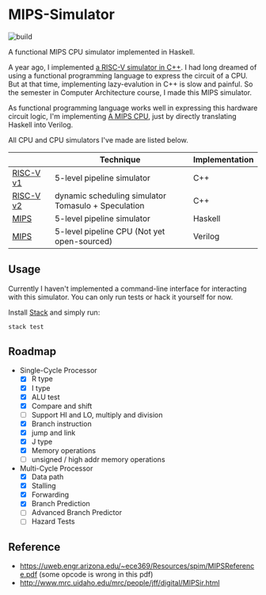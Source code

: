 # MIPS-Simulator

![build](https://github.com/skyzh/mips-simulator/workflows/build/badge.svg)

A functional MIPS CPU simulator implemented in Haskell.

A year ago, I implemented
[a RISC-V simulator in C++](https://github.com/skyzh/RISCV-Simulator).
I had long dreamed of using a functional programming language to express
the circuit of a CPU. But at that time, implementing lazy-evalution
in C++ is slow and painful. So the semester in Computer Architecture
course, I made this MIPS simulator.

As functional programming language works well in expressing this
hardware circuit logic, I'm implementing [A MIPS CPU](https://github.com/skyzh/mips-cpu),
just by directly translating Haskell into Verilog.

All CPU and CPU simulators I've made are listed below.

|                                                                     | Technique                                      | Implementation |
|---------------------------------------------------------------------|------------------------------------------------|----------------|
| [RISC-V v1](https://github.com/skyzh/RISCV-Simulator/tree/pipeline) | 5-level pipeline  simulator                 | C++            |
| [RISC-V v2](https://github.com/skyzh/RISCV-Simulator)               | dynamic scheduling simulator <br> Tomasulo + Speculation | C++            |
| [MIPS](https://github.com/skyzh/mips-simulator)                     | 5-level pipeline  simulator                             | Haskell        |
| [MIPS](https://github.com/skyzh/mips-cpu)                           | 5-level pipeline CPU (Not yet open-sourced)        | Verilog        |

## Usage

Currently I haven't implemented a command-line interface for interacting with
this simulator. You can only run tests or hack it yourself for now.

Install [Stack](https://docs.haskellstack.org/en/stable/README/) and simply run:

```bash
stack test
```

## Roadmap
* Single-Cycle Processor
    - [x] R type
    - [x] I type
    - [x] ALU test
    - [x] Compare and shift
    - [ ] Support HI and LO, multiply and division
    - [x] Branch instruction
    - [x] jump and link
    - [x] J type
    - [x] Memory operations
    - [ ] unsigned / high addr memory operations
* Multi-Cycle Processor
    - [x] Data path
    - [x] Stalling
    - [x] Forwarding
    - [x] Branch Prediction
    - [ ] Advanced Branch Predictor
    - [ ] Hazard Tests

## Reference

* https://uweb.engr.arizona.edu/~ece369/Resources/spim/MIPSReference.pdf (some opcode is wrong in this pdf)
* http://www.mrc.uidaho.edu/mrc/people/jff/digital/MIPSir.html
